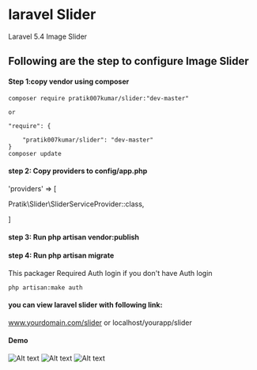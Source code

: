 # laravel Slider
Laravel 5.4 Image Slider

## Following are the step to configure Image Slider


#### Step 1:copy vendor using composer

    composer require pratik007kumar/slider:"dev-master"
    
    or
    
    "require": {
       
        "pratik007kumar/slider": "dev-master"
    }
    composer update

#### step 2: Copy providers to config/app.php
'providers' => [

  Pratik\Slider\SliderServiceProvider::class,

]

#### step 3: Run  php artisan vendor:publish

#### step 4: Run  php artisan migrate

This packager Required Auth login
if you don't have Auth login 

	php artisan:make auth

#### you can view laravel slider with following link:
www.yourdomain.com/slider 
or 
localhost/yourapp/slider

#### Demo

![Alt text](/../master/src/public/images/demo1.png?raw=true "All Slider Page")
![Alt text](/../master/src/public/images/demo2.png?raw=true "Create Slider Page")
![Alt text](/../master/src/public/images/demo3.png?raw=true "Slider Preview Page")
